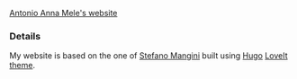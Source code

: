 [Antonio Anna Mele's website](https://antonioannamele.web.app/)
### Details

My website is based on the one of [Stefano Mangini](https://github.com/stfnmangini/sm_personal) built using [Hugo](https://gohugo.io/) [LoveIt theme](https://hugoloveit.com/).  
